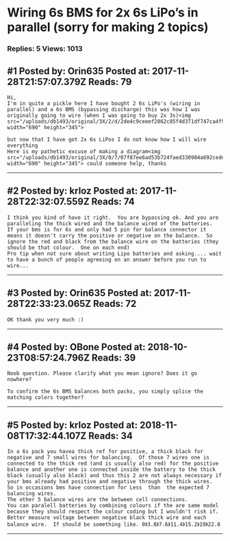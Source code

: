 # Wiring 6s BMS for 2x 6s LiPo&rsquo;s in parallel (sorry for making 2 topics)

### Replies: 5 Views: 1013

## \#1 Posted by: Orin635 Posted at: 2017-11-28T21:57:07.379Z Reads: 79

```
Hi,
I'm in quite a pickle here I have bought 2 6s LiPo's (wiring in parallel) and a 6s BMS (bypassing discharge) this was how I was originally going to wire (when I was going to buy 2x 3s)<img src="/uploads/db1493/original/3X/2/d/2de4c9ceeef2862c85f4d371df747ca4f9e0b5fa.PNG" width="690" height="345">

but now that I have got 2x 6s LiPos I do not know how I will wire everything  
Here is my pathetic excuse of making a diagram<img src="/uploads/db1493/original/3X/0/7/07f87ee6ad53b724faed330904a692cede7cf99f.PNG" width="690" height="345"> could someone help, thanks
```

---
## \#2 Posted by: krloz Posted at: 2017-11-28T22:32:07.559Z Reads: 74

```
I think you kind of have it right.  You are bypassing ok. And you are paralleling the thick wired and the balance wired of the batteries.  If your bms is for 6s and only had 5 pin for balance connector it means it doesn't carry the positive or negative on the balance.  So ignore the red and black from the balance wire on the batteries (they should be that colour.  One on each end) 
Pro tip when not sure about writing Lipo batteries and asking.... wait to have a bunch of people agreeing on an answer before you run to wire...
```

---
## \#3 Posted by: Orin635 Posted at: 2017-11-28T22:33:23.065Z Reads: 72

```
OK thank you very much :)
```

---
## \#4 Posted by: OBone Posted at: 2018-10-23T08:57:24.796Z Reads: 39

```
Noob question. Please clarify what you mean ignore? Does it go nowhere? 

To confirm the 6s BMS balances both packs, you simply splice the matching colors together?
```

---
## \#5 Posted by: krloz Posted at: 2018-11-08T17:32:44.107Z Reads: 34

```
In a 6s pack you havea thick ref for positive, a thick black for negative and 7 small wires for balancing.  Of those 7 wires one is connected to the thick red (and is usually also red) for the positive balance and another one is connected inside the battery to the thick black (usually also black) and thus this 2 are not always necessary if your bms already had positive and negative through the thick wires.  So in occasions bms have connection for Less  than  the expected 7 balancing wires. 
The other 5 balance wires are the between cell connections. 
You can paralell batteries by combining colours if the are same model because they should respect the colour coding but I wouldn't risk if.  Better measure voltage between negative black thick wire and each balance wire.  If should be something like. 0》3.8》7.6》11.4》15.2》19》22.8
```

---
